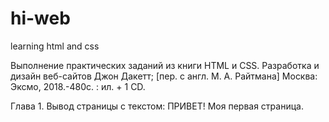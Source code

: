 # hi-web
learning html and css

Выполнение практических заданий из книги
HTML и CSS. Разработка и дизайн веб-сайтов
Джон Дакетт; [пер. с англ. М. А. Райтмана]
Москва: Эксмо, 2018.-480с. : ил. + 1 CD.

Глава 1.
	Вывод страницы с текстом: 
		ПРИВЕТ!
		Моя первая страница.